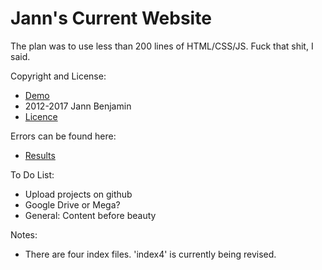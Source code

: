 Jann's Current Website
===========================

The plan was to use less than 200 lines of HTML/CSS/JS.
Fuck that shit, I said.  

Copyright and License:
- [Demo](http://www.jannbenjam.in)
- 2012-2017 Jann Benjamin
- [Licence](https://opensource.org/licenses/MIT)

Errors can be found here:
- [Results](https://validator.w3.org/nu/?doc=https%3A%2F%2Fthatsparrow.github.io%2F)

To Do List:
- Upload projects on github  
- Google Drive or Mega?  
- General: Content before beauty

Notes:
- There are four index files. 'index4' is currently being revised.
